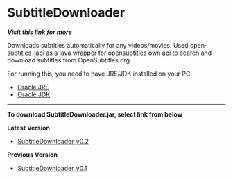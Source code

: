 # SubtitleDownloader
***Visit this [link](http://d1xlord.tk) for more***

Downloads subtitles automatically for any videos/movies.
Used open-subtitles-japi as a java wrapper for opensubtitles own api to search and download subtitles from OpenSubtitles.org.

For running this, you need to have JRE/JDK installed on your PC.
+ [Oracle JRE](http://www.oracle.com/technetwork/java/javase/downloads/jre8-downloads-2133155.html)
+ [Oracle JDK](http://www.oracle.com/technetwork/java/javase/downloads/jdk8-downloads-2133151.html)

***

**To download SubtitleDownloader.jar, select link from below**

**Latest Version**
* [SubtitleDownloader_v0.2](http://d1a6hhaweoegdx.cloudfront.net/SubtitleDownloader_v0.2.jar)

**Previous Version**
* [SubtitleDownloader_v0.1](http://d1a6hhaweoegdx.cloudfront.net/SubtitleDownloader_v0.1.jar)
